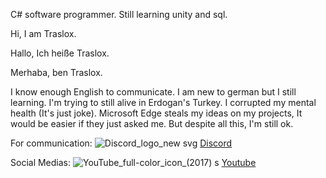 C# software programmer.
Still learning unity and sql.

Hi, I am Traslox.

Hallo, Ich heiße Traslox.

Merhaba, ben Traslox.

I know enough English to communicate. I am new to german but I still learning.
I'm trying to still alive in Erdogan's Turkey. I corrupted my mental health (It's just joke).
Microsoft Edge steals my ideas on my projects, It would be easier if they just asked me.
But despite all this, I'm still ok.

For communication:
![Discord_logo_new svg](https://github.com/Traslox/Traslox/assets/107253054/a449d3e9-0890-45e6-9027-1abaa5f84dfc)
[Discord](https://discord.com/users/1115498292630003773)

Social Medias:
![YouTube_full-color_icon_(2017) s](https://github.com/Traslox/Traslox/assets/107253054/eddeaa64-3b3d-4fce-aba0-4f9444685ae1)
[Youtube](https://www.youtube.com/@Traslox/featured)



<!---
Traslox/Traslox is a ✨ special ✨ repository because its `README.md` (this file) appears on your GitHub profile.
You can click the Preview link to take a look at your changes.
--->
